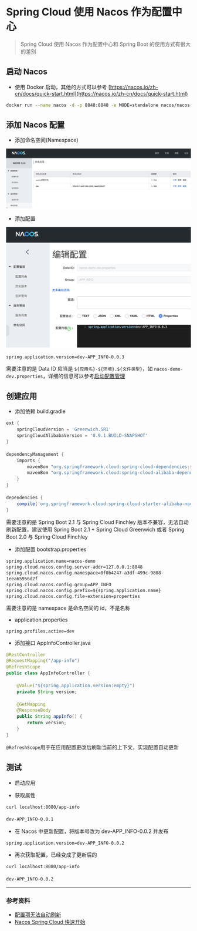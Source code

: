 # Spring Cloud 使用 Nacos 作为配置中心

> Spring Cloud 使用 Nacos 作为配置中心和 Spring Boot 的使用方式有很大的差别

## 启动 Nacos

- 使用 Docker 启动，其他的方式可以参考 [https://nacos.io/zh-cn/docs/quick-start.html](https://nacos.io/zh-cn/docs/quick-start.html)

```bash
docker run --name nacos -d -p 8848:8848 -e MODE=standalone nacos/nacos-server
```

## 添加 Nacos 配置

- 添加命名空间(Namespace)

![添加命名空间](../images/nacos-cloud1-add-namespace.png)

- 添加配置

![添加配置](../images/nacos-cloud2-add-config.png)

```properties
spring.application.version=dev-APP_INFO-0.0.3
```

需要注意的是 Data ID 应当是 `${应用名}-${环境}.${文件类型}`，如 `nacos-demo-dev.properties`，详细的信息可以参考[启动配置管理](https://nacos.io/zh-cn/docs/quick-start-spring-cloud.html)


## 创建应用

- 添加依赖 build.gradle 

```gradle
ext {
    springCloudVersion = 'Greenwich.SR1'
    springCloudAlibabaVersion = '0.9.1.BUILD-SNAPSHOT'
}

dependencyManagement {
    imports {
        mavenBom "org.springframework.cloud:spring-cloud-dependencies:${springCloudVersion}"
        mavenBom "org.springframework.cloud:spring-cloud-alibaba-dependencies:${springCloudAlibabaVersion}"
    }
}

dependencies {
    compile('org.springframework.cloud:spring-cloud-starter-alibaba-nacos-config')
}
```

需要注意的是 Spring Boot 2.1 与 Spring Cloud Finchley 版本不兼容，无法自动刷新配置，建议使用 Spring Boot 2.1 +  Spring Cloud Greenwich 或者  Spring Boot 2.0 与 Spring Cloud Finchley


- 添加配置 bootstrap.properties

```properties
spring.application.name=nacos-demo
spring.cloud.nacos.config.server-addr=127.0.0.1:8848
spring.cloud.nacos.config.namespace=0f0b4247-a3df-499c-9808-1eea65956d2f
spring.cloud.nacos.config.group=APP_INFO
spring.cloud.nacos.config.prefix=${spring.application.name}
spring.cloud.nacos.config.file-extension=properties
```

需要注意的是 namespace 是命名空间的 id，不是名称

 - application.properties

```properties
spring.profiles.active=dev
```

- 添加接口 AppInfoController.java

```java
@RestController
@RequestMapping("/app-info")
@RefreshScope
public class AppInfoController {

    @Value("${spring.application.version:empty}")
    private String version;

    @GetMapping
    @ResponseBody
    public String appInfo() {
        return version;
    }
}
```

`@RefreshScope`用于在应用配置更改后刷新当前的上下文，实现配置自动更新

## 测试

- 启动应用 

- 获取属性 

```bash
curl localhost:8080/app-info

dev-APP_INFO-0.0.1
```

- 在 Nacos 中更新配置，将版本号改为 dev-APP_INFO-0.0.2 并发布

```properties
spring.application.version=dev-APP_INFO-0.0.2
```

- 再次获取配置，已经变成了更新后的

```bash
curl localhost:8080/app-info

dev-APP_INFO-0.0.2
```


----------

### 参考资料 

- [配置项无法自动刷新](https://github.com/spring-cloud-incubator/spring-cloud-alibaba/issues/240)
- [Nacos Spring Cloud 快速开始](https://nacos.io/zh-cn/docs/quick-start-spring-cloud.html)